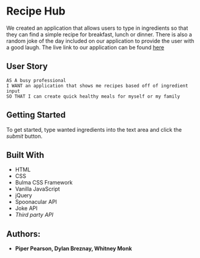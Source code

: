 # Recipe Hub
We created an application that allows users to type in ingredients so that they can find a simple recipe for breakfast, lunch or dinner. There is also a random joke of the day included on our application to provide the user with a good laugh. The live link to our application can be found [here](https://dbreznay.github.io/Recipe-Hub/.)

## User Story
```
AS A busy professional 
I WANT an application that shows me recipes based off of ingredient input
SO THAT I can create quick healthy meals for myself or my family
```
## Getting Started
To get started, type wanted ingredients into the text area and click the *submit* button.

## Built With
- HTML
- CSS
- Bulma CSS Framework 
- Vanilla JavaScript
- jQuery
- Spoonacular API
- Joke API 
- *Third party API*

## Authors: 

* **Piper Pearson, Dylan Breznay, Whitney Monk**
